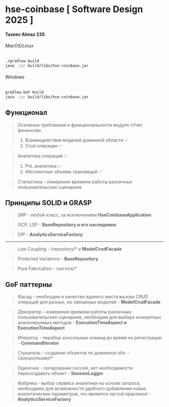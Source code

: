 # hse-coinbase [ Software Design 2025 ]
#### Tazeev Almaz 235

###### MacOS/Linux
```bash
./gradlew build
java -jar build/libs/hse-coinbase.jar 
```

###### Windows
```bash
gradlew.bat build
java -jar build/libs/hse-coinbase.jar 
```

## Функционал
> Основные требования к функциональности модуля «Учет финансов»
> 1) Взаимодействия моделей доменной области ✅
> 2) Crud операции ✅

> Аналитика операций ✅
> 1) PnL аналитика ✅
> 2) Абсолютные объемы транзакций ✅
 
> Статистика - измерение времени работы различных пользовательских сценариев

## Принципы SOLID и GRASP
> SRP - любой класс, за исключением **HseCoinbaseApplication**

> OCP, LSP - **BaseRepository и его наследники**
 
> DIP - **AnalyticsServiceFactory**

---

> Low Coupling - /repository/* и **ModelCrudFacade**

> Protected Variations - **BaseRepository**
 
> Pure Fabrication - /service/*


## GoF паттерны

> Фасад - необходим в качестве единого места вызова CRUD операций для разных, но связанных моделей - **ModelCrudFacade**

> Декоратор - измерение времени работы различных пользовательских сценариев, необходим для выбора конкретных анализируемых методов - **ExecutionTimeAspect и ExecutionTimeAspect**
 
> Итератор - перебор консольных команд во время их регистрации - **CommandIterator**

> Строитель - создание объектов по доменной обл. - /domain/model/*
 
> Одиночка - логирование сессий, нет необходимости пересоздавать объект - **SessionLogger**
 
> Фабрика - выбор сервиса аналитики на основе запроса, необходимо для возможности удобного добавления новых аналитических параметров, что является частой практикой - **AnalyticsServiceFactory**